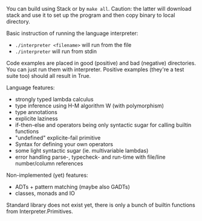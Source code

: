You can build using Stack or by `make all`. Caution: the latter will download stack and use it to
set up the program and then copy binary to local directory.

Basic instruction of running the language interpreter:
  * `./interpreter <filename>` will run from the file
  * `./interpreter` will run from stdin

Code examples are placed in good (positive) and bad (negative) directories. You can just run them
with interpreter. Positive examples (they're a test suite too) should all result in True.

Language features:
  * strongly typed lambda calculus
  * type inference using H-M algorithm W (with polymorphism)
  * type annotations
  * explicite laziness
  * if-then-else and operators being only syntactic sugar for calling builtin functions
  * "undefined" explicite-fail primitive
  * Syntax for defining your own operators
  * some light syntactic sugar (ie. multivariable lambdas)
  * error handling parse-, typecheck- and run-time with file/line number/column references

Non-implemented (yet) features:
  * ADTs + pattern matching (maybe also GADTs)
  * classes, monads and IO

Standard library does not exist yet, there is only a bunch of builtin functions from
Interpreter.Primitives.
